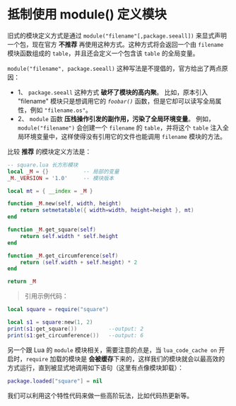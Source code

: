 # 抵制使用 module() 定义模块

旧式的模块定义方式是通过 `module("filename"[,package.seeall])` 来显式声明一个包，现在官方 **不推荐** 再使用这种方式。这种方式将会返回一个由 `filename` 模块函数组成的 `table`，并且还会定义一个包含该 `table` 的全局变量。

`module("filename", package.seeall)` 这种写法是不提倡的，官方给出了两点原因：

- 1、 `package.seeall` 这种方式 **破坏了模块的高内聚**。
比如，原本引入 "filename" 模块只是想调用它的 *`foobar()`* 函数，但是它却可以读写全局属性，例如 `"filename.os"`。
- 2、 `module` 函数 **压栈操作引发的副作用，污染了全局环境变量**。
例如， `module("filename")` 会创建一个 `filename` 的 `table`，并将这个 `table` 注入全局环境变量中，这样使得没有引用它的文件也能调用 `filename` 模块的方法。

比较 **推荐** 的模块定义方法是：

```lua
-- square.lua 长方形模块
local _M = {}           -- 局部的变量
_M._VERSION = '1.0'     -- 模块版本

local mt = { __index = _M }

function _M.new(self, width, height)
    return setmetatable({ width=width, height=height }, mt)
end

function _M.get_square(self)
    return self.width * self.height
end

function _M.get_circumference(self)
    return (self.width + self.height) * 2
end

return _M
```

> 引用示例代码：

```lua
local square = require("square")

local s1 = square:new(1, 2)
print(s1:get_square())          --output: 2
print(s1:get_circumference())   --output: 6
```

另一个跟 Lua 的 `module` 模块相关，需要注意的点是，当 `lua_code_cache on` 开启时，`require` 加载的模块是 **会被缓存**下来的，这样我们的模块就会以最高效的方式运行，直到被显式地调用如下语句（这里有点像模块卸载）：

```lua
package.loaded["square"] = nil
```

我们可以利用这个特性代码来做一些高阶玩法，比如代码热更新等。
